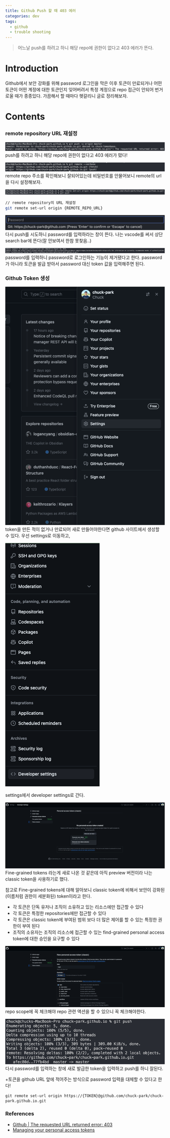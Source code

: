```yaml
---
title: Github Push 할 때 403 에러
categories: dev
tags:
  - github
  - trouble shooting
---
```

> 어느날 push를 하려고 하니 해당 repo에 권한이 없다고 403 에러가 뜬다.

# Introduction
Github에서 보안 강화를 위해 password 로그인을 막은 이후 토큰이 만료되거나 어떤 토큰이 어떤 계정에 대한 토큰인지 잊어버려서 특정 계정으로 repo 접근이 안되어 번거로울 때가 종종있다. 가끔해서 할 때마다 헷갈리니 글로 정리해보자.

# Contents
### remote repository URL 재설정
![error_screenshot](image.png)
push를 하려고 하니 해당 repo에 권한이 없다고 403 에러가 떴다!

![git_remote_verbose](image-1.png)
remote repo 주소를 확인해보니 잘되어있는데 비밀번호를 안물어보니 remote의 url을 다시 설정해보자.

![git_remote_set_url](image-2.png)
```bash
// remote repository의 URL 재설정
git remote set-url origin {REMOTE_REPO_URL}
```

![password_input](image-3.png)
다시 push를 시도하니 password를 입력하라는 창이 뜬다.
나는 vscode를 써서 상단 search bar에 뜬다(잘 안보여서 한참 못찾음..)

![password_login_deprecated](image-4.png)
password를 입력하니 password로 로그인하는 기능이 제거됐다고 한다.
password가 아니라 토큰을 발급 받아서 password 대신 token 값을 입력해주면 된다.

### Github Token 생성
![github-your-profile](image-5.png)
token을 만든 적이 없거나 만료되어 새로 만들어야한다면 github 사이트에서 생성할 수 있다.
우선 settings로 이동하고,

![github-developer-setting](image-6.png)

settings에서 developer settings로 간다.

![personal-access-token](image-7.png)
Fine-grained tokens 라는게 새로 나온 것 같은데 아직 preview 버전이라 나는 classic token을 사용하기로 했다.

참고로 Fine-grained tokens에 대해 알아보니 classic token에 비해서 보안이 강화된(이름처럼 권한이 세분화된) token이라고 한다.
- 각 토큰은 단독 유저나 조직이 소유하고 있는 리소스에만 접근할 수 있다
- 각 토큰은 특정한 repositories에만 접근할 수 있다
- 각 토큰은 classic token에 부여된 범위 보다 더 많은 제어를 할 수 있는 특정한 권한이 부여 된다
- 조직의 소유자는 조직의 리소스에 접근할 수 있는 find-grained personal access token에 대한 승인을 요구할 수 있다

![new-personal-access-token](image-8.png)
repo scope에 꼭 체크해야 repo 관련 액션을 할 수 있으니 꼭 체크해야한다.

![success-push](image-9.png)
다시 password를 입력하는 창에 새로 발급한 token을 입력하고 push를 하니 잘된다.

+토큰을 github URL 앞에 적어주는 방식으로 password 입력을 대체할 수 있다고 한다!
```
git remote set-url origin https://{TOKEN}@github.com/chuck-park/chuck-park.github.io.git
``` 

### References
- [Github | The requested URL returned error: 403](https://iambeginnerdeveloper.tistory.com/256)
- [Managing your personal access tokens](https://docs.github.com/en/authentication/keeping-your-account-and-data-secure/managing-your-personal-access-tokens)